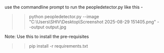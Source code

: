 use the commandline prompt to run the peopledetector.py like this - 

>> python peopledetector.py --image "C:\\Users\\SHIV\\Desktop\\Screenshot 2025-08-29 151405.png" --output output.jpg

Note: Use this to install the pre-requisites

>> pip install -r requirements.txt
